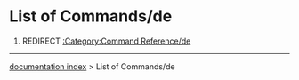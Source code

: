 # List of Commands/de
1.  REDIRECT [:Category:Command Reference/de](:Category:Command_Reference/de.md)

---
[documentation index](../README.md) > List of Commands/de
